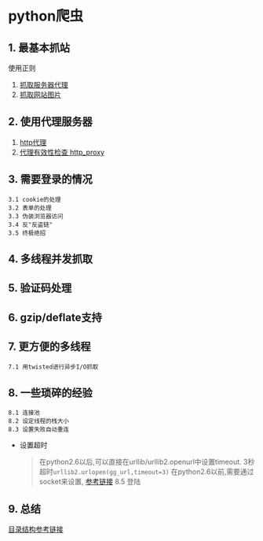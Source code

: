 # python爬虫

## 1. 最基本抓站
使用正则
  1. [抓取服务器代理](./pyspider_s1_get_proxy.py)
  2. [抓取网站图片](./pyspider_s1_download_pics.py)

## 2. 使用代理服务器
  1. [http代理](./pyspider_s2_http_proxy.py)
  2. [代理有效性检查 http_proxy](./pyspider_s2_check_proxy.py)
    
## 3. 需要登录的情况 
    3.1 cookie的处理
    3.2 表单的处理
    3.3 伪装浏览器访问
    3.4 反"反盗链"
    3.5 终极绝招
## 4. 多线程并发抓取
## 5. 验证码处理
## 6. gzip/deflate支持
## 7. 更方便的多线程
    7.1 用twisted进行异步I/O抓取
## 8. 一些琐碎的经验
    8.1 连接池
    8.2 设定线程的栈大小
    8.3 设置失败自动重连
  + 设置超时
    > 在python2.6以后,可以直接在urllib/urllib2.openurl中设置timeout. 3秒超时` urllib2.urlopen(gg_url,timeout=3) `
    > 在python2.6以前,需要通过socket来设置, [参考链接](http://wiki.jikexueyuan.com/project/python-crawler/urllib2-use-details.html)
    8.5 登陆
## 9. 总结

[目录结构参考链接](http://wenku.baidu.com/link?url=KGeZwk8lKp6Mor5vkTjrikv1dSjLLhzBmNdHOYCMXGI42LRRKJFWLwB7Sc0LW8OhbBqN88gzOyrLbdGDwu3TDRRNUqZBvmRqpPVA2ox29km)